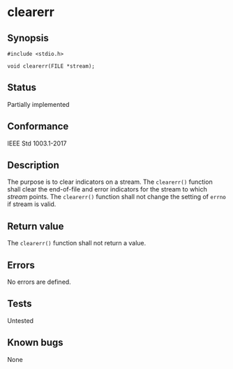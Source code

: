 # clearerr

## Synopsis

`#include <stdio.h>`

`void clearerr(FILE *stream);`

## Status

Partially implemented

## Conformance

IEEE Std 1003.1-2017

## Description

The purpose is to clear indicators on a stream. The `clearerr()` function shall clear the end-of-file and error
indicators for the stream to which _stream_ points.
The `clearerr()` function shall not change the setting of `errno` if stream is valid.

## Return value

The `clearerr()` function shall not return a value.

## Errors

No errors are defined.

## Tests

Untested

## Known bugs

None
